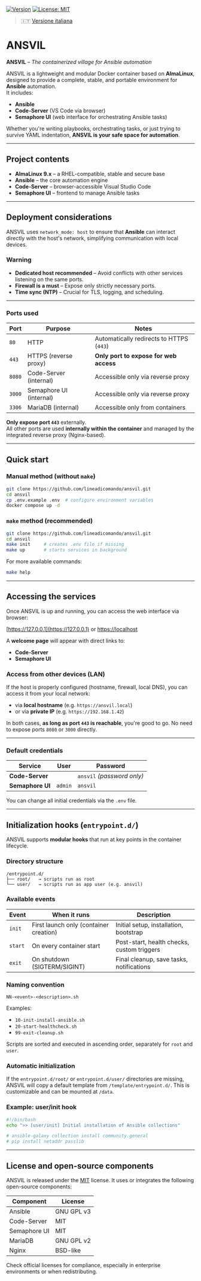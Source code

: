 [![Version](https://img.shields.io/badge/version-v0.1.0--beta-blue)](#)
[![License: MIT](https://img.shields.io/badge/License-MIT-yellow.svg)](https://opensource.org/licenses/MIT)

> 🇮🇹 [Versione italiana](README.it.md)

# ANSVIL

**ANSVIL** – *The containerized village for Ansible automation*

ANSVIL is a lightweight and modular Docker container based on **AlmaLinux**, designed to provide a complete, stable, and portable environment for **Ansible** automation.  
It includes:

- **Ansible**
- **Code-Server** (VS Code via browser)
- **Semaphore UI** (web interface for orchestrating Ansible tasks)

Whether you're writing playbooks, orchestrating tasks, or just trying to survive YAML indentation, **ANSVIL is your safe space for automation**.

---

## Project contents

- **AlmaLinux 9.x** – a RHEL-compatible, stable and secure base  
- **Ansible** – the core automation engine  
- **Code-Server** – browser-accessible Visual Studio Code  
- **Semaphore UI** – frontend to manage Ansible tasks  

---

## Deployment considerations

ANSVIL uses `network_mode: host` to ensure that **Ansible** can interact directly with the host's network, simplifying communication with local devices.

### Warning

- **Dedicated host recommended** – Avoid conflicts with other services listening on the same ports.  
- **Firewall is a must** – Expose only strictly necessary ports.  
- **Time sync (NTP)** – Crucial for TLS, logging, and scheduling.

---

### Ports used

| Port  | Purpose                     | Notes                                        |
|-------|-----------------------------|----------------------------------------------|
| `80`  | HTTP                        | Automatically redirects to HTTPS (`443`)     |
| `443` | HTTPS (reverse proxy)       | **Only port to expose for web access**       |
| `8080`| Code-Server (internal)      | Accessible only via reverse proxy            |
| `3000`| Semaphore UI (internal)     | Accessible only via reverse proxy            |
| `3306`| MariaDB (internal)          | Accessible only from containers              |

**Only expose port `443`** externally.  
All other ports are used **internally within the container** and managed by the integrated reverse proxy (Nginx-based).

---

## Quick start

### Manual method (without `make`)

```bash
git clone https://github.com/lineadicomando/ansvil.git
cd ansvil
cp .env.example .env  # configure environment variables
docker compose up -d
````

### `make` method (recommended)

```bash
git clone https://github.com/lineadicomando/ansvil.git
cd ansvil
make init     # creates .env file if missing
make up       # starts services in background
```

For more available commands:

```bash
make help
```

---

## Accessing the services

Once ANSVIL is up and running, you can access the web interface via browser:

[https://127.0.0.1](https://127.0.0.1) or [https://localhost](https://localhost)

A **welcome page** will appear with direct links to:

* **Code-Server**
* **Semaphore UI**

### Access from other devices (LAN)

If the host is properly configured (hostname, firewall, local DNS), you can access it from your local network:

* via **local hostname** (e.g. `https://ansvil.local`)
* or via **private IP** (e.g. `https://192.168.1.42`)

In both cases, **as long as port `443` is reachable**, you're good to go.
No need to expose ports `8080` or `3000` directly.

---

### Default credentials

| Service          | User    | Password                   |
| ---------------- | ------- | -------------------------- |
| **Code-Server**  |         | `ansvil` *(password only)* |
| **Semaphore UI** | `admin` | `ansvil`                   |

You can change all initial credentials via the `.env` file.

---

## Initialization hooks (`entrypoint.d/`)

ANSVIL supports **modular hooks** that run at key points in the container lifecycle.

### Directory structure

```
/entrypoint.d/
├── root/   → scripts run as root
└── user/   → scripts run as app user (e.g. ansvil)
```

### Available events

| Event   | When it runs                           | Description                                |
| ------- | -------------------------------------- | ------------------------------------------ |
| `init`  | First launch only (container creation) | Initial setup, installation, bootstrap     |
| `start` | On every container start               | Post-start, health checks, custom triggers |
| `exit`  | On shutdown (SIGTERM/SIGINT)           | Final cleanup, save tasks, notifications   |

### Naming convention

```
NN-<event>-<description>.sh
```

Examples:

* `10-init-install-ansible.sh`
* `20-start-healthcheck.sh`
* `99-exit-cleanup.sh`

Scripts are sorted and executed in ascending order, separately for `root` and `user`.

### Automatic initialization

If the `entrypoint.d/root/` or `entrypoint.d/user/` directories are missing, ANSVIL will copy a default template from `/template/entrypoint.d/`.
This is customizable and can be mounted at `/data`.

### Example: user/init hook

```bash
#!/bin/bash
echo ">> [user/init] Initial installation of Ansible collections"

# ansible-galaxy collection install community.general
# pip install netaddr passlib
```

---

## License and open-source components

ANSVIL is released under the [MIT](LICENSE) license.
It uses or integrates the following open-source components:

| Component    | License    |
| ------------ | ---------- |
| Ansible      | GNU GPL v3 |
| Code-Server  | MIT        |
| Semaphore UI | MIT        |
| MariaDB      | GNU GPL v2 |
| Nginx        | BSD-like   |

Check official licenses for compliance, especially in enterprise environments or when redistributing.